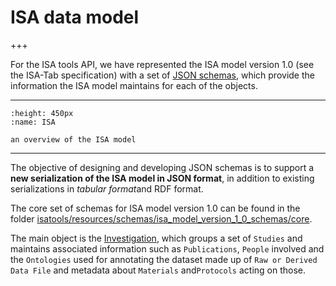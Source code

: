 # ISA data model

+++

For the ISA tools API, we have represented the ISA model version 1.0
(see the ISA-Tab specification) with a set of [JSON
schemas](http://json-schema.org/), which provide the information the ISA
model maintains for each of the objects.

***

```{figure} ../_static/images/isa-model.png
:height: 450px
:name: ISA

an overview of the ISA model
```

***

The objective of designing and developing JSON schemas is to support a
**new serialization of the ISA model in JSON format**, in addition to
existing serializations in *tabular format*and RDF format.

The core set of schemas for ISA model version 1.0 can be found in the
folder
[isatools/resources/schemas/isa\_model\_version\_1\_0\_schemas/core](https://github.com/ISA-tools/isa-api/tree/master/isatools/resources/schemas/isa_model_version_1_0_schemas/core).

The main object is the
[Investigation](https://github.com/ISA-tools/isa-api/tree/master/isatools/resources/schemas/isa_model_version_1_0_schemas/core/investigation_schema.json),
which groups a set of `Studies` and maintains associated information such
as `Publications`, `People` involved and the `Ontologies` used for annotating
the dataset made up of `Raw or Derived Data File` and metadata about `Materials` and`Protocols` acting on those.	
